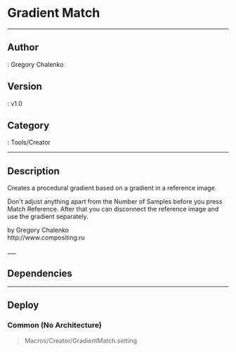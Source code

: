 # Gradient Match
___

## Author
 : Gregory Chalenko

## Version
 : v1.0

## Category
 : Tools/Creator
___

## Description
<p>Creates a procedural gradient based on a gradient in a reference image.</p>

<p>Don't adjust anything apart from the Number of Samples before you press Match Reference. After that you can disconnect the reference image and use the gradient separately.</p>

<p>by Gregory Chalenko<br>
http://www.compositing.ru</p>___

## Dependencies


___

## Deploy

### Common (No Architecture)

> Macros/Creator/GradientMatch.setting  
